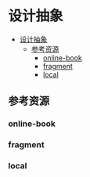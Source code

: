 # 设计抽象

<!--ts-->
* [设计抽象](#设计抽象)
   * [参考资源](#参考资源)
      * [online-book](#online-book)
      * [fragment](#fragment)
      * [local](#local)

<!-- Created by https://github.com/ekalinin/github-markdown-toc -->
<!-- Added by: runner, at: Sat Jul 16 09:37:05 UTC 2022 -->

<!--te-->

## 参考资源

### online-book

### fragment

### local